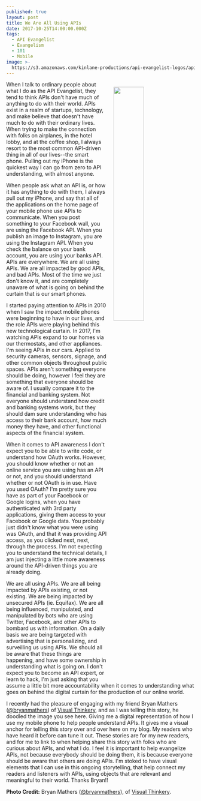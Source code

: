 ```yaml
---
published: true
layout: post
title: We Are All Using APIs
date: 2017-10-25T14:00:00.000Z
tags:
  - API Evangelist
  - Evangelism
  - 101
  - Mobile
image: >-
  https://s3.amazonaws.com/kinlane-productions/api-evangelist-logos/apis-are-all-around-us.png
---
```

<p><img src="https://s3.amazonaws.com/kinlane-productions/api-evangelist-logos/apis-are-all-around-us.png" align="right" width="40%" style="padding: 15px;" /></p>When I talk to ordinary people about what I do as the API Evangelist, they tend to think APIs don't have much of anything to do with their world. APIs exist in a realm of startups, technology, and make believe that doesn't have much to do with their ordinary lives. When trying to make the connection with folks on airplanes, in the hotel lobby, and at the coffee shop, I always resort to the most common API-driven thing in all of our lives--the smart phone. Pulling out my iPhone is the quickest way I can go from zero to API understanding, with almost anyone.

When people ask what an API is, or how it has anything to do with them, I always pull out my iPhone, and say that all of the applications on the home page of your mobile phone use APIs to communicate. When you post something to your Facebook wall, you are using the Facebook API. When you publish an image to Instagram, you are using the Instagram API. When you check the balance on your bank account, you are using your banks API. APIs are everywhere. We are all using APIs. We are all impacted by good APIs, and bad APIs. Most of the time we just don't know it, and are completely unaware of what is going on behind the curtain that is our smart phones.

I started paying attention to APIs in 2010 when I saw the impact mobile phones were beginning to have in our lives, and the role APIs were playing behind this new technological curtain. In 2017, I'm watching APIs expand to our homes via our thermostats, and other appliances. I'm seeing APIs in our cars. Applied to security cameras, sensors, signage, and other common objects throughout public spaces. APIs aren't something everyone should be doing, however I feel they are something that everyone should be aware of. I usually compare it to the financial and banking system. Not everyone should understand how credit and banking systems work, but they should dam sure understanding who has access to their bank account, how much money they have, and other functional aspects of the financial system.

When it comes to API awareness I don't expect you to be able to write code, or understand how OAuth works. However, you should know whether or not an online service you are using has an API or not, and you should understand whether or not OAuth is in use. Have you used OAuth? I'm pretty sure you have as part of your Facebook or Google logins, when you have authenticated with 3rd party applications, giving them access to your Facebook or Google data. You probably just didn't know what you were using was OAuth, and that it was providing API access, as you clicked next, next, through the process. I'm not expecting you to understand the technical details, I am just injecting a little more awareness around the API-driven things you are already doing.

We are all using APIs. We are all being impacted by APIs existing, or not existing. We are being impacted by unsecured APIs (ie. Equifax). We are all being influenced, manipulated, and manipulated by bots who are using Twitter, Facebook, and other APIs to bombard us with information. On a daily basis we are being targeted with advertising that is personalizing, and surveilling us using APIs. We should all be aware that these things are happening, and have some ownership in understanding what is going on. I don't expect you to become an API expert, or learn to hack, I'm just asking that you assume a little bit more accountability when it comes to understanding what goes on behind the digital curtain for the production of our online world.

I recently had the pleasure of engaging with my friend Bryan Mathers ([@bryanmathers](https://twitter.com/BryanMMathers)) of [Visual Thinkery](https://visualthinkery.com/), and as I was telling this story, he doodled the image you see here. Giving me a digital representation of how I use my mobile phone to help people understand APIs. It gives me a visual anchor for telling this story over and over here on my blog. My readers who have heard it before can tune it out. These stories are for my new readers, and for me to link to when helping share this story with folks who are curious about APIs, and what I do. I feel it is important to help evangelize APIs, not because everybody should be doing them, it is because everyone should be aware that others are doing APIs. I'm stoked to have visual elements that I can use in this ongoing storytelling, that help connect my readers and listeners with APIs, using objects that are relevant and meaningful to their world. Thanks Bryan!!

**Photo Credit:** Bryan Mathers ([@bryanmathers](https://twitter.com/BryanMMathers)), of [Visual Thinkery](https://visualthinkery.com/).
